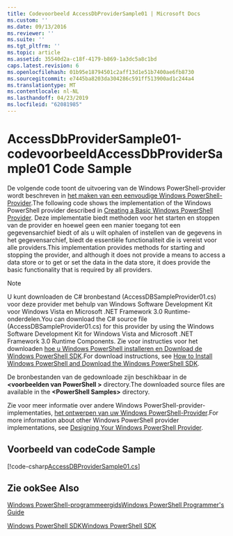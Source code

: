 ```yaml
---
title: Codevoorbeeld AccessDbProviderSample01 | Microsoft Docs
ms.custom: ''
ms.date: 09/13/2016
ms.reviewer: ''
ms.suite: ''
ms.tgt_pltfrm: ''
ms.topic: article
ms.assetid: 35540d2a-c18f-4179-b869-1a3dc5a8c1bd
caps.latest.revision: 6
ms.openlocfilehash: 01b95e18794501c2aff13d1e51b7400ae6fb8730
ms.sourcegitcommit: e7445ba8203da304286c591ff513900ad1c244a4
ms.translationtype: MT
ms.contentlocale: nl-NL
ms.lasthandoff: 04/23/2019
ms.locfileid: "62081985"
---
```

# <a name="accessdbprovidersample01-code-sample"></a><span data-ttu-id="50be0-102">AccessDbProviderSample01-codevoorbeeld</span><span class="sxs-lookup"><span data-stu-id="50be0-102">AccessDbProviderSample01 Code Sample</span></span>

<span data-ttu-id="50be0-103">De volgende code toont de uitvoering van de Windows PowerShell-provider wordt beschreven in [het maken van een eenvoudige Windows PowerShell-Provider](./creating-a-basic-windows-powershell-provider.md).</span><span class="sxs-lookup"><span data-stu-id="50be0-103">The following code shows the implementation of the Windows PowerShell provider described in [Creating a Basic Windows PowerShell Provider](./creating-a-basic-windows-powershell-provider.md).</span></span> <span data-ttu-id="50be0-104">Deze implementatie biedt methoden voor het starten en stoppen van de provider en hoewel geen een manier toegang tot een gegevensarchief biedt of als u wilt ophalen of instellen van de gegevens in het gegevensarchief, biedt de essentiële functionaliteit die is vereist voor alle providers.</span><span class="sxs-lookup"><span data-stu-id="50be0-104">This implementation provides methods for starting and stopping the provider, and although it does not provide a means to access a data store or to get or set the data in the data store, it does provide the basic functionality that is required by all providers.</span></span>

> [!NOTE]
> <span data-ttu-id="50be0-105">U kunt downloaden de C# bronbestand (AccessDBSampleProvider01.cs) voor deze provider met behulp van Windows Software Development Kit voor Windows Vista en Microsoft .NET Framework 3.0 Runtime-onderdelen.</span><span class="sxs-lookup"><span data-stu-id="50be0-105">You can download the C# source file (AccessDBSampleProvider01.cs) for this provider by using the Windows Software Development Kit for Windows Vista and Microsoft .NET Framework 3.0 Runtime Components.</span></span> <span data-ttu-id="50be0-106">Zie voor instructies voor het downloaden [hoe u Windows PowerShell installeren en Download de Windows PowerShell SDK](/powershell/developer/installing-the-windows-powershell-sdk).</span><span class="sxs-lookup"><span data-stu-id="50be0-106">For download instructions, see [How to Install Windows PowerShell and Download the Windows PowerShell SDK](/powershell/developer/installing-the-windows-powershell-sdk).</span></span>
>
> <span data-ttu-id="50be0-107">De bronbestanden van de gedownloade zijn beschikbaar in de  **\<voorbeelden van PowerShell >** directory.</span><span class="sxs-lookup"><span data-stu-id="50be0-107">The downloaded source files are available in the **\<PowerShell Samples>** directory.</span></span>
>
> <span data-ttu-id="50be0-108">Zie voor meer informatie over andere Windows PowerShell-provider-implementaties, [het ontwerpen van uw Windows PowerShell-Provider](./designing-your-windows-powershell-provider.md).</span><span class="sxs-lookup"><span data-stu-id="50be0-108">For more information about other Windows PowerShell provider implementations, see [Designing Your Windows PowerShell Provider](./designing-your-windows-powershell-provider.md).</span></span>

## <a name="code-sample"></a><span data-ttu-id="50be0-109">Voorbeeld van code</span><span class="sxs-lookup"><span data-stu-id="50be0-109">Code Sample</span></span>

[!code-csharp[AccessDBProviderSample01.cs](../../powershell-sdk-samples/SDK-2.0/csharp/AccessDBProviderSample01/AccessDBProviderSample01.cs#L11-L30 "AccessDBProviderSample01.cs")]

## <a name="see-also"></a><span data-ttu-id="50be0-110">Zie ook</span><span class="sxs-lookup"><span data-stu-id="50be0-110">See Also</span></span>

[<span data-ttu-id="50be0-111">Windows PowerShell-programmeergids</span><span class="sxs-lookup"><span data-stu-id="50be0-111">Windows PowerShell Programmer's Guide</span></span>](./windows-powershell-programmer-s-guide.md)

[<span data-ttu-id="50be0-112">Windows PowerShell SDK</span><span class="sxs-lookup"><span data-stu-id="50be0-112">Windows PowerShell SDK</span></span>](../windows-powershell-reference.md)